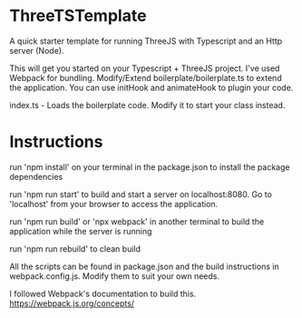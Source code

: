 # ThreeTSTemplate
A quick starter template for running ThreeJS with Typescript and an Http server (Node).

This will get you started on your Typescript + ThreeJS project. I've used Webpack for bundling. 
Modify/Extend boilerplate/boilerplate.ts to extend the application. You can use initHook and animateHook to plugin your code.

index.ts - Loads the boilerplate code. Modify it to start your class instead.

# Instructions
run 'npm install' on your terminal in the package.json to install the package dependencies

run 'npm run start' to build and start a server on localhost:8080. Go to 'localhost' from your browser to access the application.

run 'npm run build' or 'npx webpack'  in another terminal to build the application while the server is running

run 'npm run rebuild' to clean build

All the scripts can be found in package.json and the build instructions in webpack.config.js. Modify them to suit your own needs.

I followed Webpack's documentation to build this.
https://webpack.js.org/concepts/
